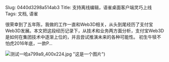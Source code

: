 Slug: 0440d3298a514ab3
Title: 支持离线编辑，语雀桌面客户端灵巧上线
Tags: 文档, 语雀

很荣幸到了五年陈，我做的工作一直和Web3D相关，从头到尾经历了支付宝Web3D发展。本文把这段经历记录下，从技术和业务两方面分析，支付宝Web3D是如何在集团技术中逐渐上位的，并且尝试推演未来的各种可能性。 初生牛犊不怕虎2016年底，一款P…

![测试一哈](https://pic3.zhimg.com/v2-aac70722726caa4865185d50c4a799a9_400x224.jpg "这是一个图片")a799a9_400x224.jpg "这是一个图片")